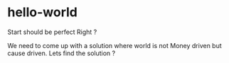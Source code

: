 # hello-world
Start should be perfect Right ?

We need to come up with a solution where world is not Money driven but cause driven.
Lets find the solution ?
